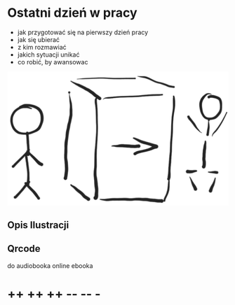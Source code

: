 # Ostatni dzień w pracy

+ jak przygotować się na pierwszy dzień pracy
+ jak się  ubierać
+ z kim rozmawiać 
+ jakich sytuacji unikać
+ co robić, by awansowac 


![wejście-wyjście](../img/we-wy.png)

## Opis Ilustracji


 

## Qrcode
do audiobooka online
ebooka


# ++ ++ ++ -- -- -
